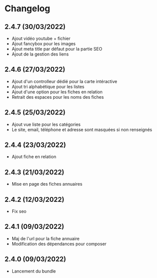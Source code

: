 # Changelog

## 2.4.7 (30/03/2022)

+ Ajout vidéo youtube + fichier
+ Ajout fancybox pour les images
+ Ajout meta title par défaut pour la partie SEO
+ Ajout de la gestion des liens

## 2.4.6 (27/03/2022)

+ Ajout d'un controlleur dédié pour la carte intéractive
+ Ajout tri alphabétique pour les listes
+ Ajout d'une option pour les fiches en relation
+ Retrait des espaces pour les noms des fiches

## 2.4.5 (25/03/2022)

+ Ajout vue liste pour les catégories
+ Le site, email, téléphone et adresse sont masquées si non renseignés

## 2.4.4 (23/03/2022)

+ Ajout fiche en relation

## 2.4.3 (21/03/2022)

+ Mise en page des fiches annuaires

## 2.4.2 (12/03/2022)

- Fix seo

## 2.4.1 (09/03/2022)

+ Maj de l'url pour la fiche annuaire
+ Modification des dépendances pour composer

## 2.4.0 (09/03/2022)

+ Lancement du bundle